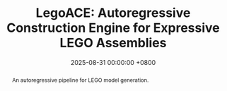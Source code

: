 ---
title:          "LegoACE: Autoregressive Construction Engine for Expressive LEGO Assemblies"
date:           2025-08-31 00:00:00 +0800
selected:       false
pub:            "ACM SIGGRAPH Asia (Conference Track)" 
pub_last:       ""
pub_date:       "2025"
pub_ab:         "SIGGRAPH Asia"
abstract: >-
  An autoregressive pipeline for LEGO model generation.  

cover:          /assets/images/publications/legoace.jpg
authors:
  - Hao Xu
  - Yuqing Zhang 
  - Yiqian Wu
  - Xinyang Zheng
  - Yutao Liu
  - Xiangjun Tang
  - Yunhan Yang
  - Ding Liang
  - Yingtian Liu
  - Yuanchen Guo
  - Yanpei Cao
  - Xiaogang Jin
links: 
  Project: https://xh38.github.io/LegoACE/
---